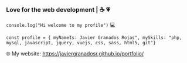 ### Love for the web development | :coffee: :heartpulse:
`console.log("Hi welcome to my profile")` :computer:

`const profile = { myNameIs: Javier Granados Rojas", mySkills: "php, mysql, javascript, jquery, vuejs, css, sass, html5, git"}`

:globe_with_meridians: My website: https://javiergranadosr.github.io/portfolio/


<!--
**javiergranadosr/javiergranadosr** is a ✨ _special_ ✨ repository because its `README.md` (this file) appears on your GitHub profile.

Here are some ideas to get you started:

- 🔭 I’m currently working on ...
- 🌱 I’m currently learning ...
- 👯 I’m looking to collaborate on ...
- 🤔 I’m looking for help with ...
- 💬 Ask me about ...
- 📫 How to reach me: ...
- 😄 Pronouns: ...
- ⚡ Fun fact: ...
-->
